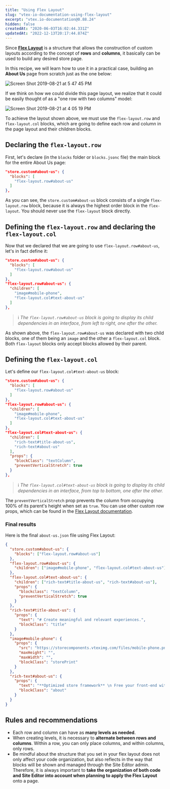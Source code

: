 ```yaml
---
title: "Using Flex Layout"
slug: "vtex-io-documentation-using-flex-layout"
excerpt: "vtex.io-documentation@0.88.24"
hidden: false
createdAt: "2020-06-03T16:02:44.331Z"
updatedAt: "2022-12-13T20:17:44.874Z"
---
```

Since [**Flex Layout**](https://developers.vtex.com/vtex-developer-docs/docs/vtex-io-documentation-using-flex-layout) is a structure that allows the construction of custom layouts according to the concept of **rows** and **columns**, it basically can be used to build any desired store page.

In this recipe, we will learn how to use it in a practical case, building an **About Us** page from scratch just as the one below:

![Screen Shot 2019-08-21 at 5 47 45 PM](https://user-images.githubusercontent.com/27777263/63467414-d0667180-c43b-11e9-8cf3-473c1c94f10e.png)

If we think on how we could divide this page layout, we realize that it could be easily thought of as a "one row with two columns" model:

![Screen Shot 2019-08-21 at 4 05 19 PM](https://user-images.githubusercontent.com/27777263/63467270-736abb80-c43b-11e9-8a7b-dfe8f218f081.png)

To achieve the layout shown above, we must use the `flex-layout.row` and `flex-layout.col` blocks, which are going to define each row and column in the page layout and their children blocks.

## Declaring the `flex-layout.row`

First, let's declare (in the `blocks` folder or `blocks.jsonc` file) the main block for the entire About Us page:

```json
"store.custom#about-us": {
  "blocks": [
    "flex-layout.row#about-us"
  ]
},
```

As you can see, the `store.custom#about-us` block consists of a single `flex-layout.row` block, because it is always the highest order block in the `flex-layout`. You should never use the `flex-layout` block directly.

## Defining the `flex-layout.row` and declaring the `flex-layout.col`

Now that we declared that we are going to use `flex-layout.row#about-us`, let's in fact define it:

```json
"store.custom#about-us": {
  "blocks": [
    "flex-layout.row#about-us"
  ]
},
"flex-layout.row#about-us": {
  "children": [
    "image#mobile-phone",
    "flex-layout.col#text-about-us"
  ]
},
```

> ℹ *The `flex-layout.row#about-us` block is going to display its child dependencies in an interface, from left to right, one after the other.*

As shown above, the `flex-layout.row#about-us` was declared with two child blocks, one of them being an `image` and the other a `flex-layout.col` block. Both `flex-layout` blocks only accept blocks allowed by their parent.

## Defining the `flex-layout.col`

Let's define our `flex-layout.col#text-about-us` block:

```json
"store.custom#about-us": {
  "blocks": [
    "flex-layout.row#about-us"
  ]
},
"flex-layout.row#about-us": {
  "children": [
    "image#mobile-phone",
    "flex-layout.col#text-about-us"
  ]
},
"flex-layout.col#text-about-us": {
  "children": [
    "rich-text#title-about-us",
    "rich-text#about-us"
  ],
  "props": {
    "blockClass": "textColumn",
    "preventVerticalStretch": true
  }
},
```

> ℹ *The `flex-layout.col#text-about-us` block is going to display its child dependencies in an interface, from top to bottom, one after the other.*

The `preventVerticalStretch` prop prevents the column from occupying 100% of its parent's height when set as `true`. You can use other custom row props, which can be found in the [Flex Layout documentation](https://developers.vtex.com/vtex-developer-docs/docs/vtex-flex-layout/).

### Final results

Here is the final `about-us.json` file using Flex Layout:

```json
{
  "store.custom#about-us": {
    "blocks": ["flex-layout.row#about-us"]
  },
  "flex-layout.row#about-us": {
    "children": ["image#mobile-phone", "flex-layout.col#text-about-us"]
  },
  "flex-layout.col#text-about-us": {
    "children": ["rich-text#title-about-us", "rich-text#about-us"],
    "props": {
      "blockclass": "textColumn",
      "preventVerticalStretch": true
    }
  },
  "rich-text#title-about-us": {
    "props": {
      "text": "# Create meaningful and relevant experiences.",
      "blockClass": "title"
    }
  },
  "image#mobile-phone": {
    "props": {
      "src": "https://storecomponents.vteximg.com/files/mobile-phone.png",
      "maxHeight": "",
      "maxWidth": "",
      "blockClass": "storePrint"
    }
  },
  "rich-text#about-us": {
    "props": {
      "text": "**Optimized store framework** \n Free your front-end with our React + Node store framework. Improve usability and SEO, while increasing conversion with modular components, single-page applications, and a ready-for-PWA structure. \n **Multi-currency and language** \n Go international with multiple storefronts to support different languages and easily manage local currencies and payment conditions. \n **Serverless development platform** \n Reduce loading time, improve usability, and make the best out of SEO. Developing scalable components with a comprehensive, easy-to-use toolset, you can build stores faster than ever.",
      "blockClass": "about"
    }
  }
}
```

## Rules and recommendations

- Each row and column can have as **many levels as needed**.
- When creating levels, it is necessary to **alternate between rows and columns**. Within a row, you can only place columns, and within columns, only rows.
- Be mindful about the structure that you set in your flex layout does not only affect your code organization, but also reflects in the way that blocks will be shown and managed through the Site Editor admin. Therefore, it is always important to **take the organization of both code and Site Editor into account when planning to apply the Flex Layout** onto a page.
